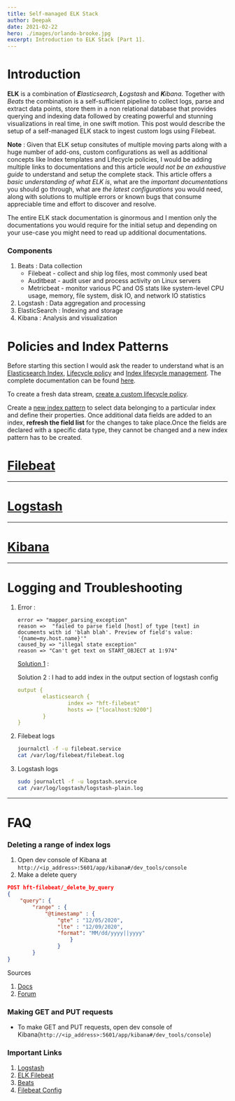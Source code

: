```yaml
---
title: Self-managed ELK Stack
author: Deepak
date: 2021-02-22
hero: ./images/orlando-brooke.jpg
excerpt: Introduction to ELK Stack [Part 1].
---
```


# Introduction
**ELK** is a combination of _**E**lasticsearch_, _**L**ogstash_ and _**K**ibana_. Together with _Beats_ the combination is a self-sufficient pipeline to collect logs, parse and extract data points, store them in a non relational database that provides querying and indexing data followed by creating powerful and stunning visualizations in real time, in one swift motion. This post would describe the setup of a self-managed ELK stack to ingest custom logs using Filebeat. 

**Note** : Given that ELK setup consitutes of multiple moving parts along with a huge number of add-ons, custom configurations as well as additional concepts like Index templates and Lifecycle policies, I would be adding multiple links to documentations and this article _would not be an exhaustive guide_ to understand and setup the complete stack. This article offers a _basic understanding of what ELK is_, what are the _important documentations_ you should go through, what are _the latest configurations_ you would need, along with solutions to multiple errors or known bugs that consume appreciable time and effort to discover and resolve.

The entire ELK stack documentation is ginormous and I mention only the documentations you would require for the initial setup and depending on your use-case you might need to read up additional documentations.

### Components 
1. Beats : Data collection
	* Filebeat - collect and ship log files, most commonly used beat
	* Auditbeat - audit user and process activity on Linux servers
	* Metricbeat - monitor various PC and OS stats like system-level CPU usage, memory, file system, disk IO, and network IO statistics
2. Logstash : Data aggregation and processing
3. ElasticSearch : Indexing and storage
4. Kibana : Analysis and visualization

# Policies and Index Patterns
Before starting this section I would ask the reader to understand what is an [Elasticsearch Index](https://www.elastic.co/blog/what-is-an-elasticsearch-index), [Lifecycle policy](https://www.elastic.co/guide/en/elasticsearch/reference/master/set-up-lifecycle-policy.html) and [Index lifecycle management](https://www.elastic.co/guide/en/elasticsearch/reference/current/index-lifecycle-management.html). The complete documentation can be found [here](https://www.elastic.co/guide/en/kibana/current/index.html).

To create a fresh data stream, [create a custom lifecycle policy](https://www.elastic.co/guide/en/elasticsearch/reference/7.10/set-up-lifecycle-policy.html#ilm-policy-definition). 

Create a [new index pattern](https://www.elastic.co/guide/en/kibana/current/index-patterns.html#index-patterns-read-only-access) to select data belonging to a particular index and define their properties. Once additional data fields are added to an index, **refresh the field list** for the changes to take place.Once the fields are declared with a specific data type, they cannot be changed and a new index pattern has to be created.

# [Filebeat](https://www.deepakgouda.com/Filebeat)

---

# [Logstash](https://www.deepakgouda.com/Logstash)

---

# [Kibana](https://www.deepakgouda.com/Kibana)

---

# Logging and Troubleshooting
1. Error : 
	```config
	error => "mapper_parsing_exception"
	reason =>  "failed to parse field [host] of type [text] in documents with id 'blah blah'. Preview of field's value: '{name=my.host.name}'"
	caused_by => "illegal state exception"
	reason => "Can't get text on START_OBJECT at 1:974"

	```
	[Solution 1](https://discuss.elastic.co/t/failed-to-parse-field-host-of-type-text-cant-get-text-on-a-start-object-at-1-974/235221/2) : 

	Solution 2 : I had to add index in the output section of logstash config
	```yaml
	output {
			elasticsearch {
					index => "hft-filebeat"
					hosts => ["localhost:9200"]
			}
	}
	```
2. Filebeat logs
	```bash
	journalctl -f -u filebeat.service
	cat /var/log/filebeat/filebeat.log
	```
3. Logstash logs
	```bash
	sudo journalctl -f -u logstash.service
	cat /var/log/logstash/logstash-plain.log
	```

---

# FAQ 
### Deleting a range of index logs
1. Open dev console of Kibana at `http://<ip_address>:5601/app/kibana#/dev_tools/console`
2. Make a delete query
```json
POST hft-filebeat/_delete_by_query
{
	"query": {
		"range" : {
			"@timestamp" : {
				"gte" : "12/05/2020",
				"lte" : "12/09/2020",
				"format": "MM/dd/yyyy||yyyy"
					}
				}
		}
} 
```
Sources

1. [Docs](https://www.elastic.co/guide/en/elasticsearch/reference/current/docs-delete-by-query.html)
2. [Forum](https://discuss.elastic.co/t/delete-logs-in-elasticsearch-after-certain-period/75067/8)

### Making GET and PUT requests
* To make GET and PUT requests, open dev console of Kibana(`http://<ip_address>:5601/app/kibana#/dev_tools/console`)

### Important Links
1. [Logstash](https://logz.io/learn/complete-guide-elk-stack/#installing-elk)
2. [ELK Filebeat](http://localhost:5601/app/kibana#/home/tutorial/systemLogs)
3. [Beats](https://logz.io/blog/beats-tutorial/)
4. [Filebeat Config](https://www.elastic.co/guide/en/beats/filebeat/6.8/filebeat-configuration.html)